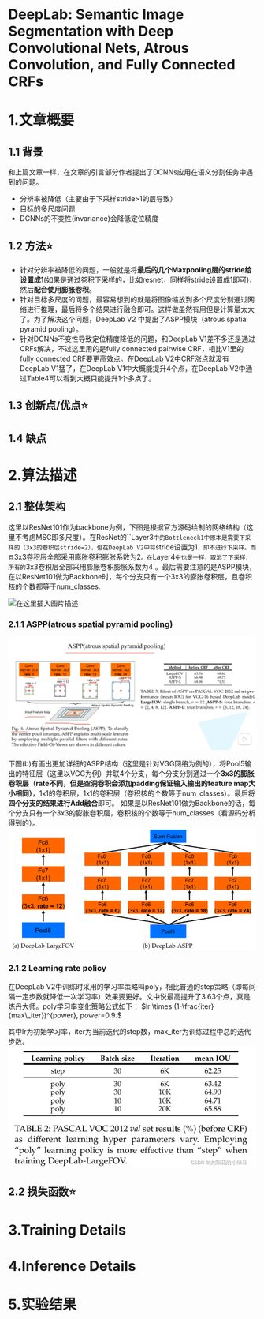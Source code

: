 # DeepLab: Semantic Image Segmentation with Deep Convolutional Nets, Atrous Convolution, and Fully Connected CRFs

# 1.文章概要

## 1.1 背景

和上篇文章一样，在文章的引言部分作者提出了DCNNs应用在语义分割任务中遇到的问题。

- 分辨率被降低（主要由于下采样stride>1的层导致）
- 目标的多尺度问题
- DCNNs的不变性(invariance)会降低定位精度

## 1.2 方法:star:

- 针对分辨率被降低的问题，一般就是将**最后的几个Maxpooling层的stride给设置成1**(如果是通过卷积下采样的，比如resnet，同样将stride设置成1即可)，然后**配合使用膨胀卷积**。
- 针对目标多尺度的问题，最容易想到的就是将图像缩放到多个尺度分别通过网络进行推理，最后将多个结果进行融合即可。这样做虽然有用但是计算量太大了。为了解决这个问题，DeepLab V2 中提出了ASPP模块（atrous spatial pyramid pooling）。
- 针对DCNNs不变性导致定位精度降低的问题，和DeepLab V1差不多还是通过CRFs解决，不过这里用的是fully connected pairwise CRF，相比V1里的fully connected CRF要更高效点。在DeepLab V2中CRF涨点就没有DeepLab V1猛了，在DeepLab V1中大概能提升4个点，在DeepLab V2中通过Table4可以看到大概只能提升1个多点了。
  

## 1.3 创新点/优点:star:



## 1.4 缺点



# 2.算法描述

## 2.1 整体架构

这里以ResNet101作为backbone为例，下图是根据官方源码绘制的网络结构（这里不考虑MSC即多尺度）。在ResNet的``Layer3`中的Bottleneck1中原本是需要下采样的（3x3的卷积层stride=2），但在DeepLab V2中将`stride设置为1`，即不进行下采样。而且`3x3卷积层全部采用膨胀卷积膨胀系数为2`。在`Layer4`中也是一样，取消了下采样，所有的`3x3卷积层全部采用膨胀卷积膨胀系数为4`。最后需要注意的是ASPP模块，在以ResNet101做为Backbone时，每个分支只有一个3x3的膨胀卷积层，且卷积核的个数都等于num_classes.

![在这里插入图片描述](images/watermark,type_d3F5LXplbmhlaQ,shadow_50,text_Q1NETiBA5aSq6Ziz6Iqx55qE5bCP57u_6LGG,size_20,color_FFFFFF,t_70,g_se,x_16#pic_center.png)

### 2.1.1 ASPP(atrous spatial pyramid pooling)

![image-20230911172129425](images/image-20230911172129425.png)

下图(b)有画出更加详细的ASPP结构（这里是针对VGG网络为例的），将Pool5输出的特征层（这里以VGG为例）并联4个分支，每个分支分别通过一个**3x3的膨胀卷积层（rate不同，但是空洞卷积会添加padding保证输入输出的feature map大小相同）**，1x1的卷积层，1x1的卷积层（卷积核的个数等于num_classes）。最后将**四个分支的结果进行Add融合**即可。 如果是以ResNet101做为Backbone的话，每个分支只有一个3x3的膨胀卷积层，卷积核的个数等于num_classes（看源码分析得到的）。
![image-20230911172238745](images/image-20230911172238745.png)



### 2.1.2 Learning rate policy

在DeepLab V2中训练时采用的学习率策略叫poly，相比普通的step策略（即每间隔一定步数就降低一次学习率）效果要更好。文中说最高提升了3.63个点，真是炼丹大师。poly学习率变化策略公式如下：
$lr \times (1-\frac{iter}{max\_iter})^{power}, power=0.9.$

其中lr为初始学习率，iter为当前迭代的step数，max_iter为训练过程中总的迭代步数。![image-20230911173335519](images/image-20230911173335519.png)

## 2.2 损失函数:star:





# 3.Training Details



# 4.Inference Details



# 5.实验结果

